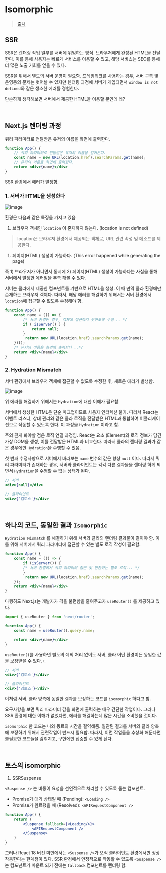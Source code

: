 # Isomorphic

> [출처](https://toss.tech/article/isomorphic-javascript)

## SSR

SSR은 렌더링 작업 일부를 서버에 위임하는 방식. 브라우저에게 완성된 HTML을 전달한다. 이를 통해 사용자는 빠르게 서비스를 이용할 수 있고, 해당 서비스는 SEO를 통해 더 많은 노출 기회를 얻을 수 있다.

SSR을 위해서 별도의 서버 운영이 필요함. 프레임워크를 사용하는 경우, 서버 구축 및 운영등의 문제는 벗어날 수 있지만 렌더링 과정에 서버가 개입되면서 `window is not defined`와 같은 생소한 에러를 경험한다.

단순하게 생각해보면 서버에서 제공한 HTML을 이용할 뿐인데 왜?

<br/>

## Next.js 렌더링 과정

쿼리 파라미터로 전달받은 유저의 이름을 화면에 출력한다.

```jsx
function App() {
	// 쿼리 파라미터로 전달받은 유저의 이름을 얻어온다.
	const name = new URL(location.href).searchParams.get(name);	
	// 유저의 이름을 화면에 출력한다.
	return <div>{name}</div>
}
```

SSR 환경에서 에러가 발생함.

### 1. 서버가 HTML을 생성한다

![image](https://github.com/pozafly/TIL/assets/59427983/181c677e-e96a-4ae4-ba9b-e133adbbf45c)

환경은 다음과 같은 특징을 가지고 있음

1. 브라우저 객체인 `location` 이 존재하지 않는다. (location is not defined)

> location은 브라우저 환경에서 제공되는 객체로, URL 관련 속성 및 메소드를 제공한다.

1. 페이지(HTML) 생성이 가능하다. (This error happened while generating the page)

즉 1) 브라우저가 아니면서 동시에 2) 페이지(HTML) 생성이 가능하다는 사실을 통해 서버에서 발생한 에러임을 추측 해볼 수 있다.

서버는 클라에서 제공한 컴포넌트를 기반으로 HTML을 생성. 이 때 만약 클라 환경에만 존재하는 브라우저 객체다. 따라서, 해당 에러를 해결하기 위해서는 서버 환경에서 `location`에 접근할 수 없도록 수정해야 함.

```jsx
function App() {
	const name = (() => {
		/* 서버 환경인 경우, 객체에 접근하지 못하도록 수정 .. */
		if ( isServer() ) {
			return null;
		}
		 return new URL(location.href).searchParams.get(name);	
	})();
	/* 유저의 이름을 화면에 출력한다 ..*/
	return <div>{name}</div>
}
```

### 2. Hydration Mismatch

서버 환경에서 브라우저 객체에 접근할 수 없도록 수정한 후, 새로운 에러가 발생함.

![image](https://github.com/pozafly/TIL/assets/59427983/3bb7b055-5613-4460-ad11-f4a460ba97ad)

위 에러를 해결하기 위해서는 `Hydration`에 대한 이해가 필요함

서버에서 생성한 HTML은 단순 마크업이므로 사용자 인터렉션 불가. 따라서 React는 이벤트 리스너, 상태 관리와 같은 클라 로직을 전달받은 HTML과 통합하여 어플리케이션으로 작동할 수 있도록 한다. 이 과정을 `Hydration` 이라고 함.

주의 깊게 봐야할 점은 로직 연결 과정임. React는 요소 (Element)와 로직 정보가 담긴 가상 DOM을 생성, 이를 전달받은 HTML과 비교한다. 따라서 클라의 렌더링 결과가 같은 경우에만 `Hydration`을 수행할 수 있음.

첫 번째 수정사항으로 서버에서 바라보는 `name` 변수의 값은 항상 `null` 이다. 따라서 쿼리 파라미터가 존재하는 경우, 서버와 클라이언트는 각각 다른 결과물을 렌더링 하게 되면서 `Hydration`을 수행할 수 없는 상태가 된다.

```jsx
// 서버
<div>{null}</div>

// 클라이언트
<div>{'김토스'}</div>
```

<br/>

## 하나의 코드, 동일한 결과 `Isomorphic`

`Hydration Mismatch` 를 해결하기 위해 서버와 클라의 렌더링 결과물이 같이야 함. 이를 위해 서버에서 쿼리 파라미터에 접근할 수 있는 별도 로직 작성이 필요함.

```jsx
function App() {
	const name = (() => {
		if (isServer()) {
	    /* 서버 환경에서 쿼리 파라미터 접근 및 반환하는 별도 로직... */
		}
		 return new URL(location.href).searchParams.get(name);	
	});
	return <div>{name}</div>
}
```

다행히도 Next.js는 개발자가 겪을 불편함을 줄여주고자 `useRouter()` 를 제공하고 있다.

```jsx
import { useRouter } from 'next/router';

function App() {
	const name = useRouter().query.name;

	return <div>{name}</div>
}
```

`useRouter()`를 사용하면 별도의 예외 처리 없이도 서버, 클라 어떤 환경이든 동일한 값을 보장받을 수 있다.ㄴ

```jsx
// 서버
<div>{'김토스'}</div>

// 클라이언트
<div>{'김토스'}</div>
```

이처럼 서버, 클라 양측에 동일한 결과를 보장하는 코드를 `isomorphic` 하다고 함.

요구사항을 보면 쿼리 파라미터 값을 화면에 출력하는 매우 간단한 작업이다. 그러나 SSR 환경에 대한 이해가 없었다면, 에러를 해결하는데 많은 시간을 소비했을 것이다.

`isomorphic` 한 코드는 나와 동료의 시간을 절약해줌. 일관된 결과를 서버와 클라 양측에 보장하기 위해서 관련작업이 반드시 필요함. 따라서, 이런 작업들을 추상화 해둔다면 불필요한 코드들을 감춰지고, 구현에만 집중할 수 있게 된다.

<br/>

## 토스의 isomorphic

1. SSRSuspense

`<Suspense />` 는 비동이 요청을 선언적으로 처리할 수 있도록 돕는 컴포넌트.

- Promise가 대기 상태일 때 (Pending): `<Loading />`
- Promise가 완료됐을 때 (Resolved): `<APIRequestComponent />`

```jsx
function App() {
	return (
		<Suspense fallback={<Loading/>}>
			<APIRequestComponent />
		</Suspense>
	)
}
```

그러나 React 18 버전 미만에서는 `<Suspense />`가 오직 클라이언트 환경에서만 정상 작동한다는 한계점이 있다. SSR 환경에서 안정적으로 작동할 수 있도록 `<Suspense />`는 컴포넌트가 마운트 되기 전에는 `fallback` 컴포넌트를 렌더링 함.
